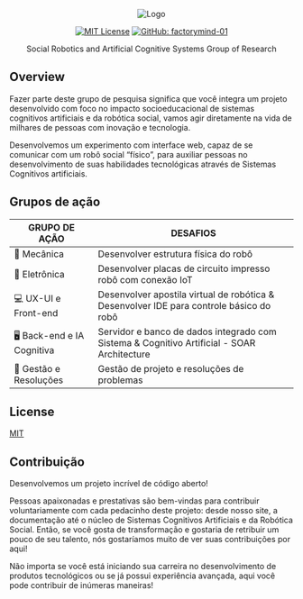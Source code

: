 <div align='center'>

![Logo](https://i.imgur.com/E7lCspp.png)

</div>

<div align='center'>

[![MIT License](https://img.shields.io/badge/License-MIT-green.svg)](https://choosealicense.com/licenses/mit/)
[![GitHub: factorymind-01](https://img.shields.io/github/followers/factorymind-01?label=follow&style=social)](https://github.com/factorymind-01)

Social Robotics and Artificial Cognitive Systems Group of Research

</div>

## Overview

Fazer parte deste grupo de pesquisa significa que você integra um projeto desenvolvido com foco no impacto socioeducacional de sistemas cognitivos artificiais e da robótica social, vamos agir diretamente na vida de milhares de pessoas com inovação e tecnologia.

Desenvolvemos um experimento com interface web, capaz de se comunicar com um robô social “físico”, para auxiliar pessoas no desenvolvimento de suas habilidades tecnológicas através de Sistemas Cognitivos artificiais.

## Grupos de ação

| GRUPO DE AÇÃO             | DESAFIOS                                                                                 |
|---------------------------|------------------------------------------------------------------------------------------|
| 🤖 Mecânica                | Desenvolver estrutura física do robô                                                     |
| 🔌 Eletrônica              | Desenvolver placas de circuito impresso robô com conexão IoT                             |
| 💻 UX-UI e Front-end       | Desenvolver apostila virtual de robótica & Desenvolver IDE para controle básico do robô  |
| 🖥️ Back-end e IA Cognitiva | Servidor e banco de dados integrado com Sistema & Cognitivo Artificial - SOAR Architecture |
| 🦾 Gestão e Resoluções     | Gestão de projeto e resoluções de problemas                                              |

## License

[MIT](https://choosealicense.com/licenses/mit/)


## Contribuição

Desenvolvemos um projeto incrível de código aberto!

Pessoas apaixonadas e prestativas são bem-vindas para contribuir voluntariamente com cada pedacinho deste projeto: desde nosso site, a documentação até o núcleo de Sistemas Cognitivos Artificiais e da Robótica Social. Então, se você gosta de transformação e gostaria de retribuir um pouco de seu talento, nós gostaríamos muito de ver suas contribuições por aqui! 

Não importa se você está iniciando sua carreira no desenvolvimento de produtos tecnológicos ou se já possui experiência avançada, aqui você pode contribuir de inúmeras maneiras!
